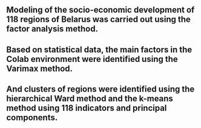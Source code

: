 ## Modeling of the socio-economic development of 118 regions of Belarus was carried out using the factor analysis method. 
## Based on statistical data, the main factors in the Colab environment were identified using the Varimax method. 
## And clusters of regions were identified using the hierarchical Ward method and the k-means method using 118 indicators and principal components.
